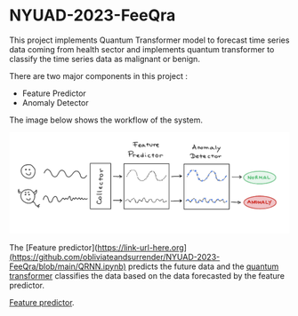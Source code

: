 #  NYUAD-2023-FeeQra

  

This project implements Quantum Transformer model to forecast time series data coming from health sector and implements quantum transformer to classify the time series data as malignant or benign.

 
There are two major components in this project :

* Feature Predictor 
* Anomaly Detector 

The image below shows the workflow of the system.

![alt text](https://github.com/obliviateandsurrender/NYUAD-2023-FeeQra/blob/main/workflow.png)

The [Feature predictor](https://link-url-here.org](https://github.com/obliviateandsurrender/NYUAD-2023-FeeQra/blob/main/QRNN.ipynb) predicts the future data and the [quantum transformer](https://github.com/obliviateandsurrender/NYUAD-2023-FeeQra/blob/main/QuantumSentenceTransformer.py) classifies the data based on the data forecasted by the feature predictor.

[Feature predictor](https://pages.github.com/).

